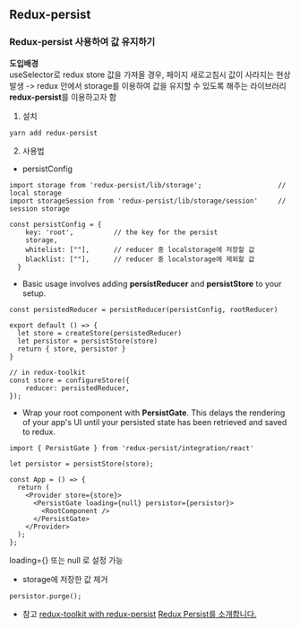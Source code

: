 ## Redux-persist

### Redux-persist 사용하여 값 유지하기

**도입배경**  
useSelector로 redux store 값을 가져올 경우, 페이지 새로고침시 값이 사라지는 현상 발생
-> redux 안에서 storage를 이용하여 값을 유지할 수 있도록 해주는 라이브러리 **redux-persist**를 이용하고자 함

1. 설치
```
yarn add redux-persist
```

2. 사용법

* persistConfig
```
import storage from 'redux-persist/lib/storage';                   // local storage
import storageSession from 'redux-persist/lib/storage/session'     // session storage

const persistConfig = {
    key: 'root',          // the key for the persist
    storage,              
    whitelist: [""],      // reducer 중 localstorage에 저장할 값
    blacklist: [""],      // reducer 중 localstorage에 제외할 값
  }
```
* Basic usage involves adding **persistReducer** and **persistStore** to your setup.

```
const persistedReducer = persistReducer(persistConfig, rootReducer)

export default () => {
  let store = createStore(persistedReducer)
  let persistor = persistStore(store)
  return { store, persistor }
}

// in redux-toolkit
const store = configureStore({
    reducer: persistedReducer,
});
```

* Wrap your root component with **PersistGate**. This delays the rendering of your app's UI until your persisted state has been retrieved and saved to redux. 
```
import { PersistGate } from 'redux-persist/integration/react'

let persistor = persistStore(store);

const App = () => {
  return (
    <Provider store={store}>
      <PersistGate loading={null} persistor={persistor}>
        <RootComponent />
      </PersistGate>
    </Provider>
  );
};
```
loading={<Loading />} 또는 null 로 설정 가능 

* storage에 저장한 값 제거
```
persistor.purge();
```




* 참고
[redux-toolkit with redux-persist](https://redux-toolkit.js.org/usage/usage-guide#use-with-redux-persist)
[Redux Persist를 소개합니다.](https://gist.github.com/qkreltms/6b1b9a38eec677a07bad4557a9b9876d)

